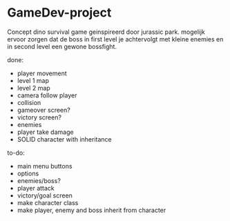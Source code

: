 # GameDev-project
Concept dino survival game geinspireerd door jurassic park.
mogelijk ervoor zorgen dat de boss in first level je achtervolgt met kleine enemies en in second level een gewone bossfight.

done:
- player movement
- level 1 map
- level 2 map
- camera follow player
- collision
- gameover screen?
- victory screen?
- enemies
- player take damage
- SOLID character with inheritance


to-do:
- main menu buttons
- options
- enemies/boss?
- player attack
- victory/goal screen
- make character class
- make player, enemy and boss inherit from character